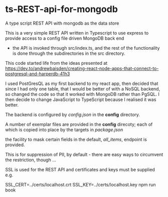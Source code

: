 # ts-REST-api-for-mongodb
A type script REST API with mongodb as the data store

This is a very simple REST API written in Typescript to use express to provide access to a config file driven MongoDB back end
- the API is invoked through src/index.ts, and the rest of the functionality is done through the subdirectories in the src directory.

This code started life from the ideas presented at https://dev.to/andrewbaisden/creating-react-node-apps-that-connect-to-postgresql-and-harperdb-41h3

I used PostGresQL as my first backend to my react app, then decided that since I had only one table, that I would be better of with a NoSQL backend, so
changed the code so that it worked with MongoDB rather than PgSQL. I then decide to change JavaScript to TypeScript because I realised it was better.

The backend is configured by <em>config.json</em> in the <strong>config</strong> directory.

A number of exemplar files are provided in the <strong>config</strong> direcoty; each of which is copied into place by the targets in <em>package.json</em>

the facility to mask certain fields in the default, <em>all_items</em>, endpoint is provided.

This is for suppression of PII, by default - there are easy ways to circumvent the restriction, though ...

SSL is used for the REST API and certificates and keys must be supplied e.g.

SSL_CERT=../certs/localhost.crt SSL_KEY=../certs/localhost.key npm run book

